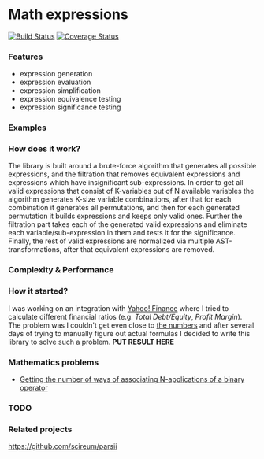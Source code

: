 # Math expressions

[![Build Status](https://travis-ci.com/Alexey911/arithmetic-expressions.png?branch=master)](https://travis-ci.com/Alexey911/arithmetic-expressions)
[![Coverage Status](https://coveralls.io/repos/github/Alexey911/arithmetic-expressions/badge.svg?branch=master)](https://coveralls.io/github/Alexey911/arithmetic-expressions?branch=master)

### Features
- expression generation
- expression evaluation
- expression simplification
- expression equivalence testing
- expression significance testing

### Examples

### How does it work?
The library is built around a brute-force algorithm that generates all possible expressions, 
and the filtration that removes equivalent expressions and expressions which have insignificant sub-expressions.
In order to get all valid expressions that consist of K-variables out of N available variables
the algorithm generates K-size variable combinations, after that for each combination
it generates all permutations, and then for each generated permutation it builds expressions and keeps only valid ones.
Further the filtration part takes each of the generated valid expressions and 
eliminate each variable/sub-expression in them and tests it for the significance.
Finally, the rest of valid expressions are normalized via multiple AST-transformations, after that 
equivalent expressions are removed.

### Complexity & Performance

### How it started?
I was working on an integration with [Yahoo! Finance](https://finance.yahoo.com/) 
where I tried to calculate different financial ratios (e.g. *Total Debt/Equity*, *Profit Margin*). 
The problem was I couldn't get even close to [the numbers](https://finance.yahoo.com/quote/TSLA/key-statistics?p=TSLA) 
and after several days of trying to manually figure out actual formulas 
I decided to write this library to solve such a problem. **PUT RESULT HERE**

### Mathematics problems
- [Getting the number of ways of associating N-applications of a binary operator](https://en.wikipedia.org/wiki/Catalan_number#Applications_in_combinatorics)

### TODO

### Related projects
https://github.com/scireum/parsii
